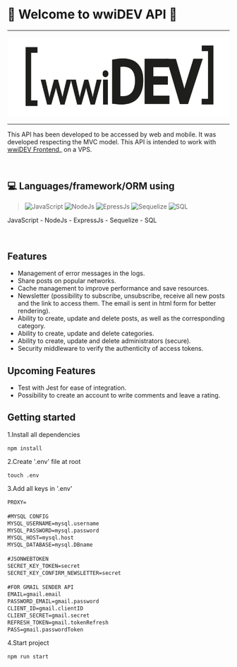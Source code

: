 # 👀 Welcome to wwiDEV API 👀

---
![Background](https://raw.githubusercontent.com/imLines/imLines/458bc5dcc37b7c99f673863f8c73675ce0f9ecc2/wwiDEV%20Logo%20black%20on%20white.svg)

---

This API has been developed to be accessed by web and mobile. It was developed respecting the MVC model.
This API is intended to work with [wwiDEV Frontend](https://github.com/imLines/wwi-dev-frontend)_ on a VPS.

&nbsp;

## 💻 Languages/framework/ORM using
>![JavaScript](https://img.icons8.com/color/48/null/javascript--v1.png) ![NodeJs](https://img.icons8.com/color/48/null/nodejs.png)  ![EpressJs](https://api.iconify.design/simple-icons/express.svg?width=48&height=48) ![Sequelize](https://api.iconify.design/vscode-icons/file-type-sequelize.svg?width=48&height=48) ![SQL](https://api.iconify.design/logos/mysql.svg?width=48&height=48)

JavaScript - NodeJs - ExpressJs - Sequelize - SQL

&nbsp;

## Features
- Management of error messages in the logs.
- Share posts on popular networks.
- Cache management to improve performance and save resources.
- Newsletter (possibility to subscribe, unsubscribe, receive all new posts and the link to access them. The email is sent in html form for better rendering).
- Ability to create, update and delete posts, as well as the corresponding category.
- Ability to create, update and delete categories.
- Ability to create, update and delete administrators (secure).
- Security middleware to verify the authenticity of access tokens.

## Upcoming Features
- Test with Jest for ease of integration.
- Possibility to create an account to write comments and leave a rating.


## Getting started
1.Install all dependencies

    npm install

2.Create '.env' file at root
    
    touch .env
    
3.Add all keys in '.env'

``` 
PROXY=

#MYSQL CONFIG
MYSQL_USERNAME=mysql.username
MYSQL_PASSWORD=mysql.password
MYSQL_HOST=mysql.host
MYSQL_DATABASE=mysql.DBname

#JSONWEBTOKEN
SECRET_KEY_TOKEN=secret
SECRET_KEY_CONFIRM_NEWSLETTER=secret

#FOR GMAIL SENDER API
EMAIL=gmail.email
PASSWORD_EMAIL=gmail.password
CLIENT_ID=gmail.clientID
CLIENT_SECRET=gmail.secret
REFRESH_TOKEN=gmail.tokenRefresh
PASS=gmail.passwordToken
```

4.Start project 

    npm run start
